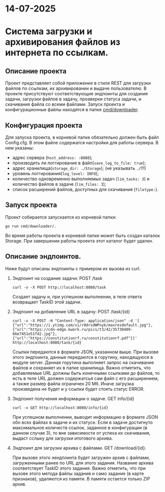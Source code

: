 # 14-07-2025
# Система загрузки и архивирования файлов из интернета по ссылкам.

## Описание проекта
Проект представляет собой приложение в стиле REST для загрузки файлов по ссылкам, их архивировании и выдаче пользователю. В проекте присутствуют соответствующие эндпоинты для создания задачи, загрузки файлов в задачу, проаверки статуса задачи, и скачивания файла со всеми файлами. Запуск проекта и конфигурационные файлы находятся в папке [cmd/downloader](/cmd/downloader/). 
## Конфигурация проекта
Для запуска проекта, в корневой папке обязательно должен быть файл Config.cfg. В этом файле содержатся настройки для работы сервера. В нем указаны:
- адрес сервера (```host_address: :8080```);
- производить ли логгирование в файл(```save_log_to_file: true```);
- адрес хранилища(```storage_dir: ./Storage```); (не указывать ```./```!!!)
- уровень логгирования(```log_level: INFO```);
- количество одновременно выполняемых задач (```lim_tasks: 3```) и количество файлов в задаче (```lim_files: 3```);
- список расширений файлов, доступных для скачивания (```filetype:```).
## Запуск проекта
Проект собирается запускается из корневой папки:
```
go run cmd/downloader/.
```
Во время работы проекта в корневой папке может быть создан каталок Storage. При завершении работы проекта этот каталог будет удален.
## Описание эндпоинтов.
Ниже будут описаны эндпоинты с примером их вызова из curl.
1. Эндпоинт на создание задачи:
    POST /task
    ```
    curl -v -X POST http://localhost:8080/task
    ```
    Создает задачу и, при успешном выполнении, в теле ответа возвращает TaskID этой задачи. 
2. Эндпоинт на добавление URL в задачу: POST /task/{id}
    ```
    curl -v -X POST -H "Content-Type: application/json" -d '[
    {"url":"https://i.ytimg.com/vi/r0drsdWPnyk/maxresdefault.jpg"},
    {"url":"https://cdn-edge.kwork.ru/pics/t3/42/35730409-66e7451e51fd2.jpg"},
    {"url":"https://constitutionrf.ru/constitutionrf.pdf"}]' http://localhost:8080/task/{id}
    ```
    Ссылки передаются в формате JSON, указанном выше.
    При вызове этого эндпоинта, данные передаются в горутину, находящуюся в модуле server. Данная горутина выполняет запрос на скачивание файлов и сохраняет их в папке хранилища. Важно отметить, что добавляемые URL должны быть конечными ссылками до файлов, то есть в теле URL должен содержатсья сам файл с его расширением, а также размер файла ограничен 20 Мб. Иначе загрузка произведена не будет и у ссылки будет стоять статус ERROR.

3. Эндпоинт получения информации о задаче. GET info/{id}
    ```
    curl -v GET http://localhost:8080/info/{id}
    ```
    При успешном выполнении, выводит информацию в формате JSON обо всех файлах в задаче и их статусе. Если в задаче достигнуто максимальное количеств ссылок, заданное в конфигурации (в данном случае 3), то вне зависимости от успеха их скачивания, выдаст сслыку для загрузки итогового архива.

4. Эндпоинт для загрузки архива с файлами. GET /download/{id}.

    При вызове этого эендпоинта будет загружен архив с файлами, загруженными ранее по URL для этого задания. Название архива соответствует TaskID этого задания. Важно отметить, что при вызове этого метода файлы задания и само задание (в карте признаков), удаляются из памяти. В памяти остается только ZIP архив.




